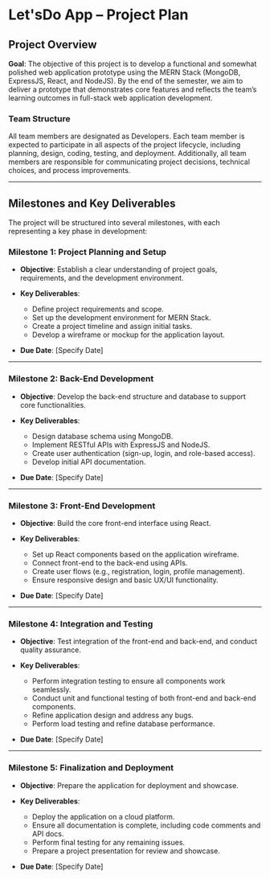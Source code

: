 # Let'sDo App – Project Plan

## Project Overview

**Goal**: The objective of this project is to develop a functional and somewhat polished web application prototype using the MERN Stack (MongoDB, ExpressJS, React, and NodeJS). By the end of the semester, we aim to deliver a prototype that demonstrates core features and reflects the team’s learning outcomes in full-stack web application development.

### Team Structure

All team members are designated as Developers. Each team member is expected to participate in all aspects of the project lifecycle, including planning, design, coding, testing, and deployment. Additionally, all team members are responsible for communicating project decisions, technical choices, and process improvements.

---

## Milestones and Key Deliverables

The project will be structured into several milestones, with each representing a key phase in development:

### Milestone 1: Project Planning and Setup

- **Objective**: Establish a clear understanding of project goals, requirements, and the development environment.

- **Key Deliverables**:
  - Define project requirements and scope.
  - Set up the development environment for MERN Stack.
  - Create a project timeline and assign initial tasks.
  - Develop a wireframe or mockup for the application layout.
- **Due Date**: [Specify Date]

---

### Milestone 2: Back-End Development

- **Objective**: Develop the back-end structure and database to support core functionalities.

- **Key Deliverables**:
  - Design database schema using MongoDB.
  - Implement RESTful APIs with ExpressJS and NodeJS.
  - Create user authentication (sign-up, login, and role-based access).
  - Develop initial API documentation.
- **Due Date**: [Specify Date]

---

### Milestone 3: Front-End Development

- **Objective**: Build the core front-end interface using React.

- **Key Deliverables**:
  - Set up React components based on the application wireframe.
  - Connect front-end to the back-end using APIs.
  - Create user flows (e.g., registration, login, profile management).
  - Ensure responsive design and basic UX/UI functionality.
- **Due Date**: [Specify Date]

---

### Milestone 4: Integration and Testing

- **Objective**: Test integration of the front-end and back-end, and conduct quality assurance.

- **Key Deliverables**:
  - Perform integration testing to ensure all components work seamlessly.
  - Conduct unit and functional testing of both front-end and back-end components.
  - Refine application design and address any bugs.
  - Perform load testing and refine database performance.
- **Due Date**: [Specify Date]

---

### Milestone 5: Finalization and Deployment

- **Objective**: Prepare the application for deployment and showcase.

- **Key Deliverables**:
  - Deploy the application on a cloud platform.
  - Ensure all documentation is complete, including code comments and API docs.
  - Perform final testing for any remaining issues.
  - Prepare a project presentation for review and showcase.
- **Due Date**: [Specify Date]
